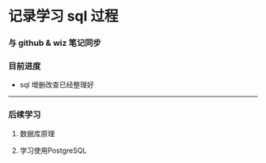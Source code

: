 # 记录学习 sql 过程

### 与 github & wiz 笔记同步

### 目前进度

- sql 增删改查已经整理好

* * *

### 后续学习

1. 数据库原理

2. 学习使用PostgreSQL
